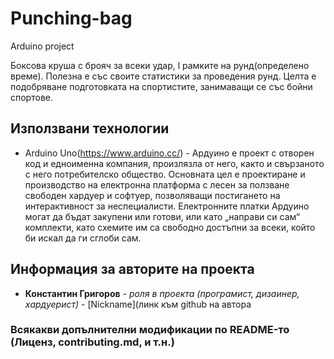 # Punching-bag

Arduino project

Боксова круша с брояч за всеки удар, l рамките на рунд(определено време). Полезна е със своите статистики за проведения рунд.
Целта е подобряване подготовката на спортистите, занимаващи се със бойни спортове.

## Използвани технологии 

* Arduino Uno(https://www.arduino.cc/) - Ардуино е проект с отворен код и едноименна компания, произлязла от него, както и свързаното с него потребителско общество. Основната цел е проектиране и производство на електронна платформа с лесен за ползване свободен хардуер и софтуер, позволяващи постигането на интерактивност за неспециалисти. Електронните платки Ардуино могат да бъдат закупени или готови, или като „направи си сам“ комплекти, като схемите им са свободно достъпни за всеки, който би искал да ги сглоби сам.

## Информация за авторите на проекта 

* **Константин Григоров** - *роля в проекта (програмист, дизаинер, хардуерист)* - [Nickname](линк към github на автора

### Всякакви допълнителни модификации по README-то (Лиценз, contributing.md, и т.н.)
